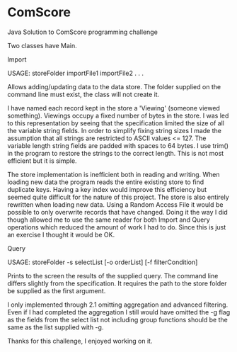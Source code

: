 # ComScore

Java Solution to ComScore programming challenge

Two classes have Main.

Import         

USAGE: storeFolder importFile1 importFile2 . . .

Allows adding/updating data to the data store. The folder supplied on the command line must exist, the class will not create it.

I have named each record kept in the store a 'Viewing' (someone viewed something). Viewings occupy a fixed number of bytes 
in the store. I was led to this representation by seeing that the specification limited the size of all the variable 
string fields. In order to simplify fixing string sizes I made the assumption that all strings are restricted to ASCII 
values <= 127. The variable length string fields are padded with spaces to 64 bytes. I use trim() in the program to restore the 
strings to the correct length. This is not most efficient but it is simple.

The store implementation is inefficient both in reading and writing. When loading new data the program reads the entire existing
store to find duplicate keys. Having a key index would improve this efficiency but seemed quite difficult for the nature of
this project. The store is also entirely rewritten when loading new data. Using a Random Access File it would be possible to
only overwrite records that have changed. Doing it the way I did though allowed me to use the same reader for both Import
and Query operations which reduced the amount of work I had to do. Since this is just an exercise I thought it would be OK.



Query          

USAGE: storeFolder -s selectList [-o orderList] [-f filterCondition]

Prints to the screen the results of the supplied query. The command line differs slightly from the specification. It requires the 
path to the store folder be supplied as the first argument.

I only implemented through 2.1 omitting aggregation and advanced filtering. Even if I had completed the aggregation I still would
have omitted the -g flag as the fields from the select list not including group functions should be the same as the list supplied
with -g.


Thanks for this challenge, I enjoyed working on it.


